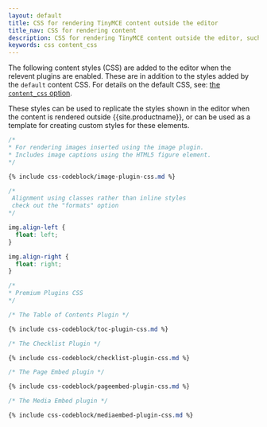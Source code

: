 ```yaml
---
layout: default
title: CSS for rendering TinyMCE content outside the editor
title_nav: CSS for rendering content
description: CSS for rendering TinyMCE content outside the editor, such as on a webpage.
keywords: css content_css
---
```


The following content styles (CSS) are added to the editor when the relevent plugins are enabled. These are in addition to the styles added by the `default` content CSS. For details on the default CSS, see: [the `content_css` option]({{site.baseurl}}/content/add-css-options/#content_css).

These styles can be used to replicate the styles shown in the editor when the content is rendered outside {{site.productname}}, or can be used as a template for creating custom styles for these elements.

```css
/*
* For rendering images inserted using the image plugin.
* Includes image captions using the HTML5 figure element.
*/

{% include css-codeblock/image-plugin-css.md %}

/*
 Alignment using classes rather than inline styles
 check out the "formats" option
*/

img.align-left {
  float: left;
}

img.align-right {
  float: right;
}

/*
* Premium Plugins CSS
*/

/* The Table of Contents Plugin */

{% include css-codeblock/toc-plugin-css.md %}

/* The Checklist Plugin */

{% include css-codeblock/checklist-plugin-css.md %}

/* The Page Embed plugin */

{% include css-codeblock/pageembed-plugin-css.md %}

/* The Media Embed plugin */

{% include css-codeblock/mediaembed-plugin-css.md %}
```
